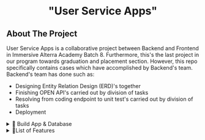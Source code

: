<div id="top"></div>

<!-- PROJECT LOGO -->
<br />

 

  <h1 align="center">
    <p align="center"> "User Service Apps"
  </h1> 




<!-- ABOUT THE PROJECT -->
## About The Project

User Service Apps is a collaborative project between Backend and Frontend in Immersive Alterra Academy Batch 8. Furthermore, this's the last project in our program towards graduation and placement section. However, this repo specifically contains cases which have accomplished by Backend's team. Backend's team has done such as:
* Designing Entity Relation Design (ERD)'s together
* Finishing OPEN API's carried out by division of tasks
* Resolving from coding endpoint to unit test's carried out by division of tasks
* Deployment


<div>
      <details>
<summary>🧰 Build App & Database</summary>


![JSON](https://img.shields.io/badge/-JSON-05122A?style=flat&logo=json&logoColor=000000)&nbsp;
![GitHub](https://img.shields.io/badge/-GitHub-05122A?style=flat&logo=github)&nbsp;
![Visual Studio Code](https://img.shields.io/badge/-Visual%20Studio%20Code-05122A?style=flat&logo=visual-studio-code&logoColor=007ACC)&nbsp;
![MySQL](https://img.shields.io/badge/-MySQL-05122A?style=flat&logo=mysql&logoColor=4479A1)&nbsp;
![Golang](https://img.shields.io/badge/-Golang-05122A?style=flat&logo=go&logoColor=4479A1)&nbsp;
![Echo](https://img.shields.io/badge/-Echo-05122A?style=flat&logo=go)&nbsp;
![Gorm](https://img.shields.io/badge/-Gorm-05122A?style=flat&logo=go)&nbsp;
![AWS](https://img.shields.io/badge/-AWS-05122A?style=flat&logo=amazon)&nbsp;
![Insomnia](https://img.shields.io/badge/-Insomnia-05122A?style=flat&logo=insomnia)&nbsp;
![Google Maps](https://img.shields.io/badge/-Google_Maps-05122A?style=flat&logo=google)&nbsp;
![Docker](https://img.shields.io/badge/-Docker-05122A?style=flat&logo=docker)&nbsp;
![Ubuntu](https://img.shields.io/badge/-Ubuntu-05122A?style=flat&logo=ubuntu)&nbsp;
![Midtrans](https://img.shields.io/badge/-Midtrans-05122A?style=flat&logo=midtrans)&nbsp;
![JWT](https://img.shields.io/badge/-JWT-05122A?style=flat&logo=jwt)&nbsp;
![Swagger](https://img.shields.io/badge/-Swagger-05122A?style=flat&logo=swagger)&nbsp;
![Mailgun](https://img.shields.io/badge/-mailgun-05122A?style=flat&logo=mailgun)&nbsp;
![Google Calender](https://img.shields.io/badge/-Google_Calender-05122A?style=flat&logo=google)&nbsp;
![UniDoc](https://img.shields.io/badge/-UniDoc-05122A?style=flat&logo=unidoc)&nbsp;
 

 <div align="center">
 <img src="https://github.com/Alta-Immersive-Capstone-Project/BackEnd/blob/main/images/download.png" />
  <div>
  
  
</details>
            
</details>

</details>
  <details>
<summary>🏡List of Features</summary>
  
 <div align="left">
  
|  User | Action |
| --- | --- |
| user| Displays data for all users|
|     | Displays personal data|
|     | Displays data for other users|
| Admin |Displays data for all users|
|     | Displays personal data|
|     | Displays data for all users|
|     | Create new users|
|     | Update data users|
|     | Delete data users|

<details>
<summary>💎Testing</summary>
  
 <div align="center">
 <img src="https://github.com/Alta-Immersive-Capstone-Project/BackEnd/blob/main/images/photo1654481120.jpeg" />
 <div>
</details>


<!-- CONTACT -->
## Contact

Project Repository Link :  [https://github.com/galihgpr/Service-User](https://github.com/galihgpr/Service-User)<br/>
Open API Documentation :  [https://app.swaggerhub.com/apis/galihgpr/sewa_kost/1.0.0](https://app.swaggerhub.com/apis/galihgpr/sewa_kost/1.0.0)

<!-- :heart: -->
<!-- CONTRIBUTOR -->
:star2:Contributor :

* [Galih](https://github.com/galihgpr)
[![GitHub Galih](https://img.shields.io/github/followers/galihgpr?label=follow&style=social)](https://github.com/galihgpr)

<p align="right">(<a href="#top">back to top</a>)</p>

<!-- ACKNOWLEDGMENTS -->
## Acknowledgments


<p align="right">(<a href="#top">back to top</a>)</p>
<h3>
<p align="center">:copyright: 2022 | Immersive ALTA Batch 8 </p>
</h3>
<!-- end -->

